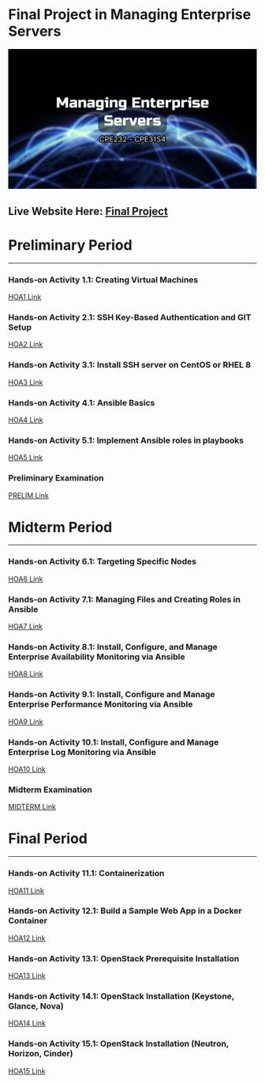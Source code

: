 # Final Project in Managing Enterprise Servers
![cover](/assets/imgs/cover.png)
## Live Website Here: [Final Project](https://qmjae.github.io/FP_MES/)

# Preliminary Period
* * *
### Hands-on Activity 1.1: Creating Virtual Machines
[HOA1 Link](https://github.com/qmjae/HOA1)

### Hands-on Activity 2.1: SSH Key-Based Authentication and GIT Setup
[HOA2 Link](https://github.com/qmjae/HOA2)

### Hands-on Activity 3.1: Install SSH server on CentOS or RHEL 8
[HOA3 Link](https://github.com/qmjae/HOA3)

### Hands-on Activity 4.1: Ansible Basics
[HOA4 Link](https://github.com/qmjae/HOA4)

### Hands-on Activity 5.1: Implement Ansible roles in playbooks
[HOA5 Link](https://github.com/qmjae/HOA5)

### Preliminary Examination
[PRELIM Link](https://github.com/qmjae/Ejercito_PrelimExam)

# Midterm Period
* * *
### Hands-on Activity 6.1: Targeting Specific Nodes
[HOA6 Link](https://github.com/qmjae/HOA6)

### Hands-on Activity 7.1: Managing Files and Creating Roles in Ansible
[HOA7 Link](https://github.com/qmjae/HOA7)

### Hands-on Activity 8.1: Install, Configure, and Manage Enterprise Availability Monitoring via Ansible
[HOA8 Link](https://github.com/qmjae/HOA8)

### Hands-on Activity 9.1: Install, Configure and Manage Enterprise Performance Monitoring via Ansible
[HOA9 Link](https://github.com/qmjae/HOA9)

### Hands-on Activity 10.1: Install, Configure and Manage Enterprise Log Monitoring via Ansible
[HOA10 Link](https://github.com/qmjae/HOA10)

### Midterm Examination
[MIDTERM Link](https://github.com/qmjae/CPE_MIDEXAM_EJERCITO)

# Final Period
* * *
### Hands-on Activity 11.1: Containerization
[HOA11 Link](https://github.com/qmjae/HOA11)

### Hands-on Activity 12.1: Build a Sample Web App in a Docker Container
[HOA12 Link](https://github.com/qmjae/HOA12)

### Hands-on Activity 13.1: OpenStack Prerequisite Installation
[HOA13 Link](https://github.com/qmjae/HOA13)

### Hands-on Activity 14.1: OpenStack Installation (Keystone, Glance, Nova)
[HOA14 Link](https://github.com/qmjae/HOA14)

### Hands-on Activity 15.1: OpenStack Installation (Neutron, Horizon, Cinder)
[HOA15 Link](https://github.com/qmjae/HOA15)
